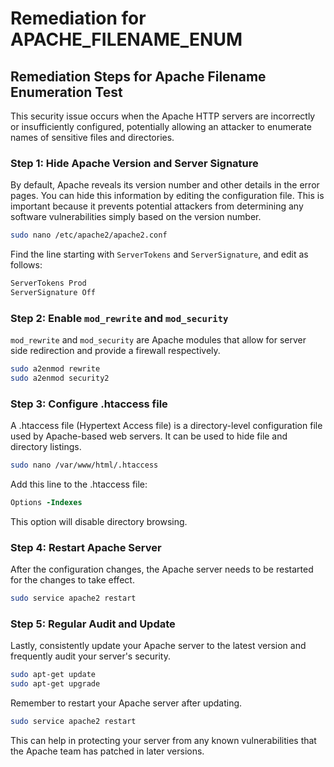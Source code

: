# Remediation for APACHE_FILENAME_ENUM

## Remediation Steps for Apache Filename Enumeration Test

This security issue occurs when the Apache HTTP servers are incorrectly or insufficiently configured, potentially allowing an attacker to enumerate names of sensitive files and directories.

### Step 1: Hide Apache Version and Server Signature

By default, Apache reveals its version number and other details in the error pages. You can hide this information by editing the configuration file. This is important because it prevents potential attackers from determining any software vulnerabilities simply based on the version number.

```bash
sudo nano /etc/apache2/apache2.conf
```

Find the line starting with `ServerTokens` and `ServerSignature`, and edit as follows:

```bash
ServerTokens Prod
ServerSignature Off
```

### Step 2: Enable `mod_rewrite` and `mod_security`

`mod_rewrite` and `mod_security` are Apache modules that allow for server side redirection and provide a firewall respectively.

```bash
sudo a2enmod rewrite
sudo a2enmod security2
```

### Step 3: Configure .htaccess file

A .htaccess file (Hypertext Access file) is a directory-level configuration file used by Apache-based web servers. It can be used to hide file and directory listings.

```bash
sudo nano /var/www/html/.htaccess
```
Add this line to the .htaccess file:

```apache
Options -Indexes
```
This option will disable directory browsing.

### Step 4: Restart Apache Server

After the configuration changes, the Apache server needs to be restarted for the changes to take effect.

```bash
sudo service apache2 restart
```

### Step 5: Regular Audit and Update

Lastly, consistently update your Apache server to the latest version and frequently audit your server's security.

```bash
sudo apt-get update
sudo apt-get upgrade
```

Remember to restart your Apache server after updating.

```bash
sudo service apache2 restart
```

This can help in protecting your server from any known vulnerabilities that the Apache team has patched in later versions.
